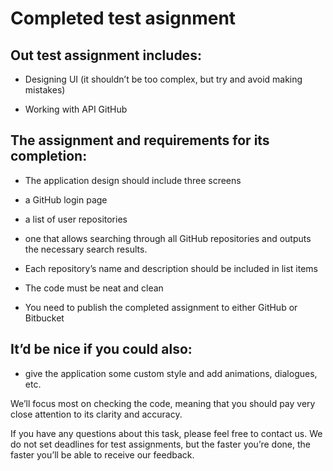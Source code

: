 
# Completed test asignment

## Out test assignment includes:

* Designing UI (it shouldn’t be too complex, but try and avoid making
mistakes)

* Working with API GitHub

## The assignment and requirements for its completion:

* The application design should include three screens

* a GitHub login page

* a list of user repositories

* one that allows searching through all GitHub repositories and
outputs the necessary search results.

* Each repository’s name and description should be included in list
items

* The code must be neat and clean

* You need to publish the completed assignment to either GitHub or
Bitbucket

## It’d be nice if you could also:

* give the application some custom style and add animations,
dialogues, etc.

We’ll focus most on checking the code, meaning that you should pay very
close attention to its clarity and accuracy.

If you have any questions about this task, please feel free to contact us.
We do not set deadlines for test assignments, but the faster you’re done,
the faster you’ll be able to receive our feedback. 
